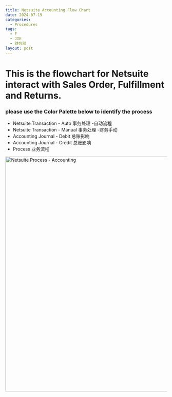 ```yaml
---
title: Netsuite Accounting Flow Chart
date: 2024-07-19
categories:
  - Procedures
tags:
  - F
  - JIE
  - 财务部
layout: post
---
```

# This is the flowchart for Netsuite interact with Sales Order, Fulfillment and Returns.

### please use the Color Palette below to identify the process

- Netsuite Transaction - Auto 事务处理 -自动流程
- Netsuite Transaction - Manual 事务处理 -财务手动
- Accounting Journal - Debit 总账影响
- Accounting Journal - Credit 总账影响
- Process 业务流程

<a data-flickr-embed="true" href="https://www.flickr.com/photos/200306688@N08/53867746529/in/dateposted-public/" title="Netsuite Process - Accounting"><img src="https://live.staticflickr.com/65535/53867746529_3cf6612404_b.jpg" width="1024" height="732" alt="Netsuite Process - Accounting"/></a><script async src="//embedr.flickr.com/assets/client-code.js" charset="utf-8"></script>